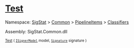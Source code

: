 # [Test](./WeightedClassifier-100663871.md)

Namespace: [SigStat]() > [Common](./../../../README.md) > [PipelineItems]() > [Classifiers](./../README.md)

Assembly: SigStat.Common.dll

<sub>[Test](./WeightedClassifier-100663871.md) ( [`ISignerModel`](./../../../Pipeline/ISignerModel.md) model, [`Signature`](./../../../Signature.md) signature )         </sub>
